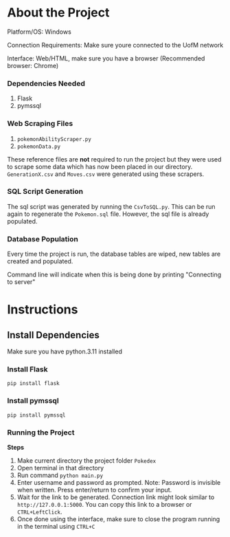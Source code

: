 # About the Project
Platform/OS: Windows

Connection Requirements: Make sure youre connected to the UofM network

Interface: Web/HTML, make sure you have a browser (Recommended browser: Chrome) 

### Dependencies Needed
 1. Flask
 2. pymssql

### Web Scraping Files
1. `pokemonAbilityScraper.py`
2. `pokemonData.py`

These reference files are **not** required to run the project but they were used to scrape some data which has now been placed in our directory. `GenerationX.csv` and `Moves.csv` were generated using these scrapers.

### SQL Script Generation
The sql script was generated by running the `CsvToSQL.py`. This can be run again to regenerate the `Pokemon.sql` file. However, the sql file is already populated.

### Database Population
Every time the project is run, the database tables are wiped, new tables are created and populated. 

Command line will indicate when this is being done by printing "Connecting to server"

# Instructions
## Install Dependencies
Make sure you have python.3.11 installed
### Install Flask
`pip install flask`
### Install pymssql
`pip install pymssql`

### Running the Project
**Steps**

1. Make current directory the project folder `Pokedex`
2. Open terminal in that directory
3. Run command `python main.py`
4. Enter username and password as prompted. Note: Password is invisible when written. Press enter/return to confirm your input.
5. Wait for the link to be generated. Connection link might look similar to `http://127.0.0.1:5000`. You can copy this link to a browser or `CTRL+LeftClick`.
6. Once done using the interface, make sure to close the program running in the terminal using `CTRL+C`